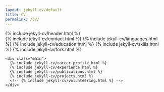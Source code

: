 ```yaml
---
layout: jekyll-cv/default
title: CV
permalink: /CV/
---
```


<div class="container">
  {% include jekyll-cv/header.html %}
  <div class="container-block">
    <div class="sidebar">
      {% include jekyll-cv/contact.html %}
      {% include jekyll-cv/languages.html %}
      {% include jekyll-cv/education.html %}
      {% include jekyll-cv/skills.html %}
      {% include jekyll-cv/fork.html %}
    </div>

    <div class="main">
      {% include jekyll-cv/career-profile.html %}
      {% include jekyll-cv/experience.html %}
      {% include jekyll-cv/publications.html %}
      {% include jekyll-cv/projects.html %}
      <!-- {% include jekyll-cv/volunteering.html %} -->
    </div>
  </div>
</div>



